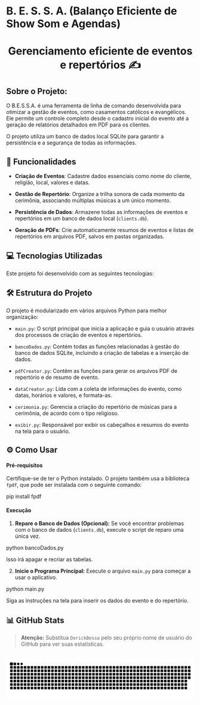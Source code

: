 # B. E. S. S. A. (Balanço Eficiente de Show Som e Agendas)

<h1 align="center">Gerenciamento eficiente de eventos e repertórios ✍️</h1>

##  Sobre o Projeto:

O B.E.S.S.A. é uma ferramenta de linha de comando desenvolvida para otimizar a gestão de eventos, como casamentos católicos e evangélicos. Ele permite um controle completo desde o cadastro inicial do evento até a geração de relatórios detalhados em PDF para os clientes.

O projeto utiliza um banco de dados local SQLite para garantir a persistência e a segurança de todas as informações.

## 🚀 Funcionalidades

* **Criação de Eventos**: Cadastre dados essenciais como nome do cliente, religião, local, valores e datas.

* **Gestão de Repertório**: Organize a trilha sonora de cada momento da cerimônia, associando múltiplas músicas a um único momento.

* **Persistência de Dados**: Armazene todas as informações de eventos e repertórios em um banco de dados local (`clients.db`).

* **Geração de PDFs**: Crie automaticamente resumos de eventos e listas de repertórios em arquivos PDF, salvos em pastas organizadas.

## 💻 Tecnologias Utilizadas

Este projeto foi desenvolvido com as seguintes tecnologias:

## 🛠️ Estrutura do Projeto

O projeto é modularizado em vários arquivos Python para melhor organização:

* `main.py`: O script principal que inicia a aplicação e guia o usuário através dos processos de criação de eventos e repertórios.

* `bancoDados.py`: Contém todas as funções relacionadas à gestão do banco de dados SQLite, incluindo a criação de tabelas e a inserção de dados.

* `pdfCreator.py`: Contém as funções para gerar os arquivos PDF de repertório e de resumo de evento.

* `dataCreator.py`: Lida com a coleta de informações do evento, como datas, horários e valores, e formata-as.

* `cerimonia.py`: Gerencia a criação do repertório de músicas para a cerimônia, de acordo com o tipo religioso.

* `exibir.py`: Responsável por exibir os cabeçalhos e resumos do evento na tela para o usuário.

## ⚙️ Como Usar

#### Pré-requisitos

Certifique-se de ter o Python instalado. O projeto também usa a biblioteca `fpdf`, que pode ser instalada com o seguinte comando:

pip install fpdf


#### Execução

1. **Repare o Banco de Dados (Opcional):** Se você encontrar problemas com o banco de dados (`clients.db`), execute o script de reparo uma única vez.

python bancoDados.py


Isso irá apagar e recriar as tabelas.

2. **Inicie o Programa Principal:** Execute o arquivo `main.py` para começar a usar o aplicativo.

python main.py


Siga as instruções na tela para inserir os dados do evento e do repertório.

## 📊 GitHub Stats

> **Atenção:** Substitua `DerickBessa` pelo seu próprio nome de usuário do GitHub para ver suas estatísticas.

<br/>

<picture>
<source media="(prefers-color-scheme: dark)" srcset="https://raw.githubusercontent.com/DerickBessa/DerickBessa/output/github-snake-dark.svg" />
<source media="(prefers-color-scheme: light)" srcset="https://raw.githubusercontent.com/DerickBessa/DerickBessa/output/github-snake.svg" />
<img alt="github-snake" src="https://raw.githubusercontent.com/DerickBessa/DerickBessa/output/github-snake.svg" />
</picture>
